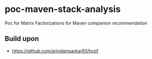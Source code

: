 # poc-maven-stack-analysis
Poc for Matrix Factorizations for Maven companion recommendation

## Build upon
* https://github.com/arindamsarkar93/hcpf